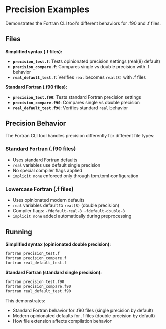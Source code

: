 # Precision Examples

Demonstrates the Fortran CLI tool's different behaviors for .f90 and .f files.

## Files

**Simplified syntax (.f files):**
- **`precision_test.f`**: Tests opinionated precision settings (real(8) default)
- **`precision_compare.f`**: Compares single vs double precision with .f behavior
- **`real_default_test.f`**: Verifies `real` becomes `real(8)` with .f files

**Standard Fortran (.f90 files):**
- **`precision_test.f90`**: Tests standard Fortran precision settings
- **`precision_compare.f90`**: Compares single vs double precision  
- **`real_default_test.f90`**: Verifies standard `real` behavior

## Precision Behavior

The Fortran CLI tool handles precision differently for different file types:

### Standard Fortran (.f90 files)
- Uses standard Fortran defaults
- `real` variables use default single precision
- No special compiler flags applied
- `implicit none` enforced only through fpm.toml configuration

### Lowercase Fortran (.f files)  
- Uses opinionated modern defaults
- `real` variables default to `real(8)` (double precision)
- Compiler flags: `-fdefault-real-8 -fdefault-double-8`
- `implicit none` added automatically during preprocessing

## Running

**Simplified syntax (opinionated double precision):**
```bash
fortran precision_test.f
fortran precision_compare.f
fortran real_default_test.f
```

**Standard Fortran (standard single precision):**
```bash
fortran precision_test.f90
fortran precision_compare.f90
fortran real_default_test.f90
```

This demonstrates:
- Standard Fortran behavior for .f90 files (single precision by default)
- Modern opinionated defaults for .f files (double precision by default)
- How file extension affects compilation behavior
